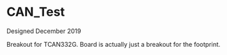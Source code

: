 # CAN_Test

Designed December 2019

Breakout for TCAN332G. Board is actually just a breakout for the footprint.
